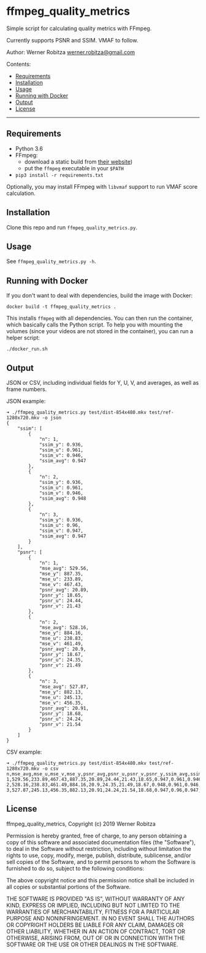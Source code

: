 # ffmpeg_quality_metrics

Simple script for calculating quality metrics with FFmpeg.

Currently supports PSNR and SSIM. VMAF to follow.

Author: Werner Robitza <werner.robitza@gmail.com>

Contents:

- [Requirements](#requirements)
- [Installation](#installation)
- [Usage](#usage)
- [Running with Docker](#running-with-docker)
- [Output](#output)
- [License](#license)

------

## Requirements

- Python 3.6
- FFmpeg:
    - download a static build from [their website](http://ffmpeg.org/download.html))
    - put the `ffmpeg` executable in your `$PATH`
- `pip3 install -r requirements.txt`

Optionally, you may install FFmpeg with `libvmaf` support to run VMAF score calculation.

## Installation

Clone this repo and run `ffmpeg_quality_metrics.py`.

## Usage

See `ffmpeg_quality_metrics.py -h`.

## Running with Docker

If you don't want to deal with dependencies, build the image with Docker:

```
docker build -t ffmpeg_quality_metrics .
```

This installs `ffmpeg` with all dependencies. You can then run the container, which basically calls the Python script. To help you with mounting the volumes (since your videos are not stored in the container), you can run a helper script:

```
./docker_run.sh
```

## Output

JSON or CSV, including individual fields for Y, U, V, and averages, as well as frame numbers.

JSON example:

```
➜ ./ffmpeg_quality_metrics.py test/dist-854x480.mkv test/ref-1280x720.mkv -o json
{
    "ssim": [
        {
            "n": 1,
            "ssim_y": 0.936,
            "ssim_u": 0.961,
            "ssim_v": 0.946,
            "ssim_avg": 0.947
        },
        {
            "n": 2,
            "ssim_y": 0.936,
            "ssim_u": 0.961,
            "ssim_v": 0.946,
            "ssim_avg": 0.948
        },
        {
            "n": 3,
            "ssim_y": 0.936,
            "ssim_u": 0.96,
            "ssim_v": 0.947,
            "ssim_avg": 0.947
        }
    ],
    "psnr": [
        {
            "n": 1,
            "mse_avg": 529.56,
            "mse_y": 887.35,
            "mse_u": 233.89,
            "mse_v": 467.43,
            "psnr_avg": 20.89,
            "psnr_y": 18.65,
            "psnr_u": 24.44,
            "psnr_v": 21.43
        },
        {
            "n": 2,
            "mse_avg": 528.16,
            "mse_y": 884.16,
            "mse_u": 238.83,
            "mse_v": 461.49,
            "psnr_avg": 20.9,
            "psnr_y": 18.67,
            "psnr_u": 24.35,
            "psnr_v": 21.49
        },
        {
            "n": 3,
            "mse_avg": 527.87,
            "mse_y": 882.13,
            "mse_u": 245.13,
            "mse_v": 456.35,
            "psnr_avg": 20.91,
            "psnr_y": 18.68,
            "psnr_u": 24.24,
            "psnr_v": 21.54
        }
    ]
}
```

CSV example:

```
➜ ./ffmpeg_quality_metrics.py test/dist-854x480.mkv test/ref-1280x720.mkv -o csv
n,mse_avg,mse_u,mse_v,mse_y,psnr_avg,psnr_u,psnr_v,psnr_y,ssim_avg,ssim_u,ssim_v,ssim_y
1,529.56,233.89,467.43,887.35,20.89,24.44,21.43,18.65,0.947,0.961,0.946,0.936
2,528.16,238.83,461.49,884.16,20.9,24.35,21.49,18.67,0.948,0.961,0.946,0.936
3,527.87,245.13,456.35,882.13,20.91,24.24,21.54,18.68,0.947,0.96,0.947,0.936
```

## License

ffmpeg_quality_metrics, Copyright (c) 2019 Werner Robitza

Permission is hereby granted, free of charge, to any person obtaining a copy of this software and associated documentation files (the "Software"), to deal in the Software without restriction, including without limitation the rights to use, copy, modify, merge, publish, distribute, sublicense, and/or sell copies of the Software, and to permit persons to whom the Software is furnished to do so, subject to the following conditions:

The above copyright notice and this permission notice shall be included in all copies or substantial portions of the Software.

THE SOFTWARE IS PROVIDED "AS IS", WITHOUT WARRANTY OF ANY KIND, EXPRESS OR IMPLIED, INCLUDING BUT NOT LIMITED TO THE WARRANTIES OF MERCHANTABILITY, FITNESS FOR A PARTICULAR PURPOSE AND NONINFRINGEMENT. IN NO EVENT SHALL THE AUTHORS OR COPYRIGHT HOLDERS BE LIABLE FOR ANY CLAIM, DAMAGES OR OTHER LIABILITY, WHETHER IN AN ACTION OF CONTRACT, TORT OR OTHERWISE, ARISING FROM, OUT OF OR IN CONNECTION WITH THE SOFTWARE OR THE USE OR OTHER DEALINGS IN THE SOFTWARE.